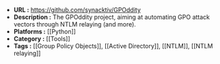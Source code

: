 - **URL :** https://github.com/synacktiv/GPOddity
- **Description :** The GPOddity project, aiming at automating GPO attack vectors through NTLM relaying (and more).
- **Platforms :** [[Python]]
- **Category :** [[Tools]]
- **Tags :** [[Group Policy Objects]], [[Active Directory]], [[NTLM]], [[NTLM relaying]]